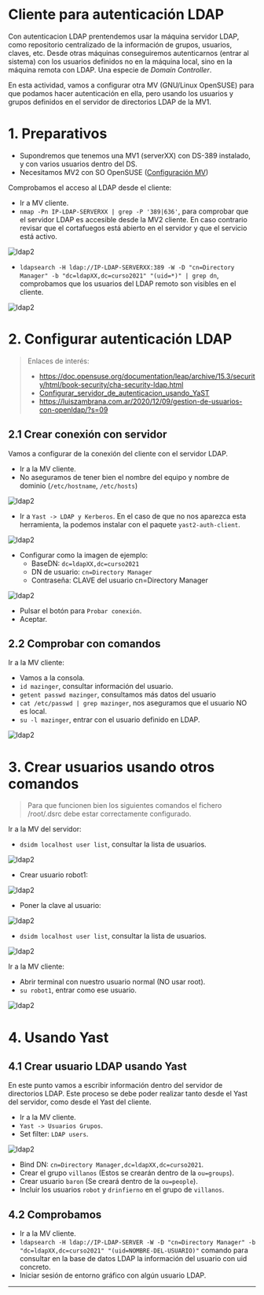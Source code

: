 # Cliente para autenticación LDAP

Con autenticacion LDAP prentendemos usar la máquina servidor LDAP, como repositorio centralizado de la información de grupos, usuarios, claves, etc. Desde otras máquinas conseguiremos autenticarnos (entrar al sistema) con los usuarios definidos no en la máquina local, sino en la máquina remota con LDAP. Una especie de *Domain Controller*.

En esta actividad, vamos a configurar otra MV (GNU/Linux OpenSUSE) para que podamos hacer autenticación en ella, pero usando los usuarios y grupos definidos en el servidor de directorios LDAP de la MV1.

# 1. Preparativos

* Supondremos que tenemos una MV1 (serverXX) con DS-389 instalado, y con varios usuarios dentro del DS.
* Necesitamos MV2 con SO OpenSUSE ([Configuración MV](../../global/configuracion/opensuse.md))

Comprobamos el acceso al LDAP desde el cliente:
* Ir a MV cliente.
* `nmap -Pn IP-LDAP-SERVERXX | grep -P '389|636'`, para comprobar que el servidor LDAP es accesible desde la MV2 cliente. En caso contrario revisar que el cortafuegos está abierto en el servidor y que el servicio está activo.

![ldap2](https://github.com/DAVIDQR22/add2223-david-quintero/blob/main/ut4/p2/images/1ldap2.png)

* `ldapsearch -H ldap://IP-LDAP-SERVERXX:389 -W -D "cn=Directory Manager" -b "dc=ldapXX,dc=curso2021" "(uid=*)" | grep dn`, comprobamos que los usuarios del LDAP remoto son visibles en el cliente.

![ldap2](https://github.com/DAVIDQR22/add2223-david-quintero/blob/main/ut4/p2/images/1-1ldap2.png)

# 2. Configurar autenticación LDAP


> Enlaces de interés:
> * https://doc.opensuse.org/documentation/leap/archive/15.3/security/html/book-security/cha-security-ldap.html
> * [Configurar_servidor_de_autenticacion_usando_YaST](https://es.opensuse.org/Configurar_servidor_de_autenticacion_usando_YaST)
> * https://luiszambrana.com.ar/2020/12/09/gestion-de-usuarios-con-openldap/?s=09

## 2.1 Crear conexión con servidor

Vamos a configurar de la conexión del cliente con el servidor LDAP.

* Ir a la MV cliente.
* No aseguramos de tener bien el nombre del equipo y nombre de dominio (`/etc/hostname`, `/etc/hosts`)

![ldap2](https://github.com/DAVIDQR22/add2223-david-quintero/blob/main/ut4/p2/images/2-1ldap2.png)

* Ir a `Yast -> LDAP y Kerberos`. En el caso de que no nos aparezca esta herramienta, la podemos instalar con el paquete `yast2-auth-client`.

![ldap2](https://github.com/DAVIDQR22/add2223-david-quintero/blob/main/ut4/p2/images/2-1-1ldap2.png)

* Configurar como la imagen de ejemplo:
    * BaseDN: `dc=ldapXX,dc=curso2021`
    * DN de usuario: `cn=Directory Manager`
    * Contraseña: CLAVE del usuario cn=Directory Manager

![ldap2](https://github.com/DAVIDQR22/add2223-david-quintero/blob/main/ut4/p2/images/2-1-2ldap2.png)

* Pulsar el botón para `Probar conexión`.
* Aceptar.

## 2.2 Comprobar con comandos

Ir a la MV cliente:
* Vamos a la consola.
* `id mazinger`, consultar información del usuario.
* `getent passwd mazinger`, consultamos más datos del usuario
* `cat /etc/passwd | grep mazinger`, nos aseguramos que el usuario NO es local.
* `su -l mazinger`, entrar con el usuario definido en LDAP.

![ldap2](https://github.com/DAVIDQR22/add2223-david-quintero/blob/main/ut4/p2/images/2-2ldap2.png)

# 3. Crear usuarios usando otros comandos

> Para que funcionen bien los siguientes comandos el fichero /root/.dsrc
debe estar correctamente configurado.

Ir a la MV del servidor:
* `dsidm localhost user list`, consultar la lista de usuarios.

![ldap2](https://github.com/DAVIDQR22/add2223-david-quintero/blob/main/ut4/p2/images/3ldap2.png)

* Crear usuario robot1:

![ldap2](https://github.com/DAVIDQR22/add2223-david-quintero/blob/main/ut4/p2/images/3-1ldap2.png)

* Poner la clave al usuario:

![ldap2](https://github.com/DAVIDQR22/add2223-david-quintero/blob/main/ut4/p2/images/3-2ldap2.png)

* `dsidm localhost user list`, consultar la lista de usuarios.

![ldap2](https://github.com/DAVIDQR22/add2223-david-quintero/blob/main/ut4/p2/images/3-3ldap2.png)

Ir a la MV cliente:
* Abrir terminal con nuestro usuario normal (NO usar root).
* `su robot1`, entrar como ese usuario.

![ldap2](https://github.com/DAVIDQR22/add2223-david-quintero/blob/main/ut4/p2/images/3-4ldap2.png)

# 4. Usando Yast

## 4.1 Crear usuario LDAP usando Yast

En este punto vamos a escribir información dentro del servidor de directorios LDAP.
Este proceso se debe poder realizar tanto desde el Yast del servidor, como desde el Yast
del cliente.

* Ir a la MV cliente.
* `Yast -> Usuarios Grupos`.
* Set filter: `LDAP users`.

![ldap2](https://github.com/DAVIDQR22/add2223-david-quintero/blob/main/ut4/p2/images/4-1ldap2.png)

* Bind DN: `cn=Directory Manager,dc=ldapXX,dc=curso2021`.
* Crear el grupo `villanos` (Estos se crearán dentro de la `ou=groups`).
* Crear usuario `baron` (Se creará dentro de la `ou=people`).
* Incluir los usuarios `robot` y `drinfierno` en el grupo de `villanos`.

## 4.2 Comprobamos

* Ir a la MV cliente.
* `ldapsearch -H ldap://IP-LDAP-SERVER -W -D "cn=Directory Manager" -b "dc=ldapXX,dc=curso2021" "(uid=NOMBRE-DEL-USUARIO)"` comando para consultar en la base de datos LDAP la información del usuario con uid concreto.
* Iniciar sesión de entorno gráfico con algún usuario LDAP.

---
